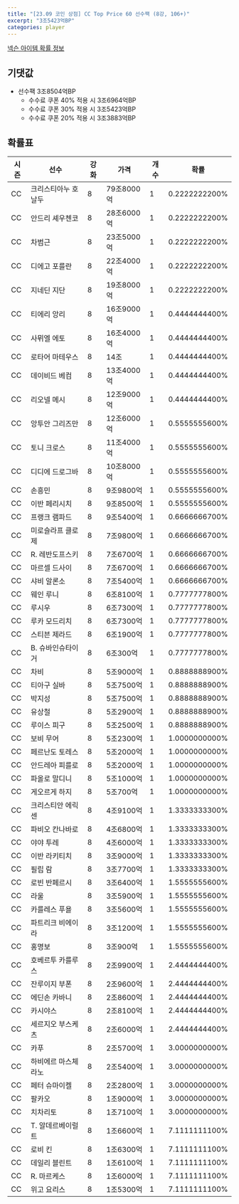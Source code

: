 ```yaml
---
title: "[23.09 코인 상점] CC Top Price 60 선수팩 (8강, 106+)"
excerpt: "3조5423억BP"
categories: player
---
```

[넥슨 아이템 확률 정보](http://iteminfo.nexon.com/probability/fo4?sn=7381)

## 기댓값
- 선수팩 3조8504억BP
  - 수수료 쿠폰 40% 적용 시 3조6964억BP
  - 수수료 쿠폰 30% 적용 시 3조5423억BP
  - 수수료 쿠폰 20% 적용 시 3조3883억BP


## 확률표

|시즌|선수|강화|가격|개수|확률|
|---|---|---|---|---|---|
|CC|크리스티아누 호날두|8|79조8000억|1|0.2222222200%|
|CC|안드리 셰우첸코|8|28조6000억|1|0.2222222200%|
|CC|차범근|8|23조5000억|1|0.2222222200%|
|CC|디에고 포를란|8|22조4000억|1|0.2222222200%|
|CC|지네딘 지단|8|19조8000억|1|0.2222222200%|
|CC|티에리 앙리|8|16조9000억|1|0.4444444400%|
|CC|사뮈엘 에토|8|16조4000억|1|0.4444444400%|
|CC|로타어 마테우스|8|14조|1|0.4444444400%|
|CC|데이비드 베컴|8|13조4000억|1|0.4444444400%|
|CC|리오넬 메시|8|12조9000억|1|0.4444444400%|
|CC|앙투안 그리즈만|8|12조6000억|1|0.5555555600%|
|CC|토니 크로스|8|11조4000억|1|0.5555555600%|
|CC|디디에 드로그바|8|10조8000억|1|0.5555555600%|
|CC|손흥민|8|9조9800억|1|0.5555555600%|
|CC|이반 페리시치|8|9조8500억|1|0.5555555600%|
|CC|프랭크 램파드|8|9조5400억|1|0.6666666700%|
|CC|미로슬라프 클로제|8|7조9800억|1|0.6666666700%|
|CC|R. 레반도프스키|8|7조6700억|1|0.6666666700%|
|CC|마르셀 드사이|8|7조6700억|1|0.6666666700%|
|CC|샤비 알론소|8|7조5400억|1|0.6666666700%|
|CC|웨인 루니|8|6조8100억|1|0.7777777800%|
|CC|루시우|8|6조7300억|1|0.7777777800%|
|CC|루카 모드리치|8|6조7300억|1|0.7777777800%|
|CC|스티븐 제라드|8|6조1900억|1|0.7777777800%|
|CC|B. 슈바인슈타이거|8|6조300억|1|0.7777777800%|
|CC|차비|8|5조9000억|1|0.8888888900%|
|CC|티아구 실바|8|5조7500억|1|0.8888888900%|
|CC|박지성|8|5조7500억|1|0.8888888900%|
|CC|유상철|8|5조2900억|1|0.8888888900%|
|CC|루이스 피구|8|5조2500억|1|0.8888888900%|
|CC|보비 무어|8|5조2300억|1|1.0000000000%|
|CC|페르난도 토레스|8|5조2000억|1|1.0000000000%|
|CC|안드레아 피를로|8|5조2000억|1|1.0000000000%|
|CC|파올로 말디니|8|5조1000억|1|1.0000000000%|
|CC|게오르게 하지|8|5조700억|1|1.0000000000%|
|CC|크리스티안 에릭센|8|4조9100억|1|1.3333333300%|
|CC|파비오 칸나바로|8|4조6800억|1|1.3333333300%|
|CC|야야 투레|8|4조6000억|1|1.3333333300%|
|CC|이반 라키티치|8|3조9000억|1|1.3333333300%|
|CC|필립 람|8|3조7700억|1|1.3333333300%|
|CC|로빈 반페르시|8|3조6400억|1|1.5555555600%|
|CC|라울|8|3조5900억|1|1.5555555600%|
|CC|카를레스 푸욜|8|3조5600억|1|1.5555555600%|
|CC|파트리크 비에이라|8|3조1200억|1|1.5555555600%|
|CC|홍명보|8|3조900억|1|1.5555555600%|
|CC|호베르투 카를루스|8|2조9900억|1|2.4444444400%|
|CC|잔루이지 부폰|8|2조9600억|1|2.4444444400%|
|CC|에딘손 카바니|8|2조8600억|1|2.4444444400%|
|CC|카시야스|8|2조8100억|1|2.4444444400%|
|CC|세르지오 부스케츠|8|2조6000억|1|2.4444444400%|
|CC|카푸|8|2조5700억|1|3.0000000000%|
|CC|하비에르 마스체라노|8|2조5400억|1|3.0000000000%|
|CC|페터 슈마이켈|8|2조2800억|1|3.0000000000%|
|CC|팔카오|8|1조9000억|1|3.0000000000%|
|CC|치차리토|8|1조7100억|1|3.0000000000%|
|CC|T. 알데르베이럴트|8|1조6600억|1|7.1111111100%|
|CC|로비 킨|8|1조6300억|1|7.1111111100%|
|CC|데일리 블린트|8|1조6100억|1|7.1111111100%|
|CC|R. 마르케스|8|1조6000억|1|7.1111111100%|
|CC|위고 요리스|8|1조5300억|1|7.1111111100%|
